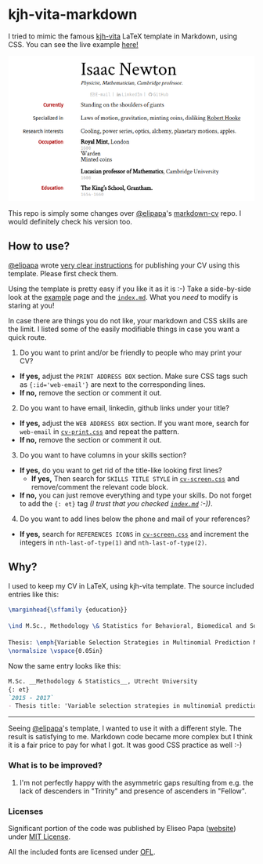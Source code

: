 kjh-vita-markdown
===========

I tried to mimic the famous [kjh-vita](https://github.com/kjhealy/kjh-vita) LaTeX template in Markdown, using CSS. You can see the live example [here!](https://oguzhanogreden.github.io/markdown-cv/)

![demo](/media/demo.png)

This repo is simply some changes over [@elipapa](https://github.com/elipapa)'s [markdown-cv](http://elipapa.github.io/markdown-cv) repo. I would definitely check his version too.

## How to use?

[@elipapa](https://github.com/elipapa/) wrote [very clear instructions](https://elipapa.github.io/markdown-cv/) for publishing your CV using this template. Please first check them.

Using the template is pretty easy if you like it as it is :-) Take a side-by-side look at the [example](/index.html) page and the [`index.md`](/index.md). What you _need_ to modify is staring at you!

In case there are things you do not like, your markdown and CSS skills are the limit. I listed some of the easily modifiable things in case you want a quick route.

1. Do you want to print and/or be friendly to people who may print your CV?  
  - **If yes,** adjust the `PRINT ADDRESS BOX` section. Make sure CSS tags such as `{:id='web-email'}` are next to the corresponding lines.  
  - **If no,** remove the section or comment it out.
2. Do you want to have email, linkedin, github links under your title?
  - **If yes,** adjust the `WEB ADDRESS BOX` section. If you want more, search for `web-email` in [`cv-print.css`](/media/cv-print.css) and repeat the pattern.
  - **If no,** remove the section or comment it out.
3. Do you want to have columns in your skills section?  
  - **If yes,**  do you want to get rid of the title-like looking first lines?
    - **If yes,** Then search for `SKILLS TITLE STYLE` in [`cv-screen.css`](/media/cv-screen.css) and remove/comment the relevant code block. 
  - **If no,** you can just remove everything and type your skills. Do not forget to add the `{: et}` tag _(I trust that you checked [`index.md`](/index.md) :-))_.
4. Do you want to add lines below the phone and mail of your references?
  - **If yes,** search for `REFERENCES ICONS` in [`cv-screen.css`](/media/cv-screen.css) and increment the integers in `nth-last-of-type(1)` and `nth-last-of-type(2)`.

## Why?

I used to keep my CV in LaTeX, using kjh-vita template. The source included entries like this:

~~~ latex
\marginhead{\sffamily {education}}

\ind M.Sc., Methodology \& Statistics for Behavioral, Biomedical and Social Sciences, \\ Utrecht University, The Netherlands, September 2015 - June 2017.\\ \hspace{0.35in} 

Thesis: \emph{Variable Selection Strategies in Multinomial Prediction Models}. \\
\normalsize \vspace{0.05in}
~~~

Now the same entry looks like this:

~~~ markdown
M.Sc. __Methodology & Statistics__, Utrecht University
{: et}
`2015 - 2017`
- Thesis title: 'Variable selection strategies in multinomial prediction models'
~~~

---

Seeing [@elipapa](https://github.com/elipapa)'s template, I wanted to use it with a different style. The result is satisfying to me. Markdown code became more complex but I think it is a fair price to pay for what I got. It was good CSS practice as well :-)

### What is to be improved?

1. I'm not perfectly happy with the asymmetric gaps resulting from e.g. the lack of descenders in "Trinity" and presence of ascenders in "Fellow".

### Licenses

Significant portion of the code was published by Eliseo Papa ([website](https://elipapa.github.io)) under
[MIT License](https://github.com/oguzhanogreden/markdown-cv/blob/master/LICENSE).

All the included fonts are licensed under [OFL](https://github.com/oguzhanogreden/markdown-cv/blob/oopatch/fonts/Crimson_Text/OFL.txt).

